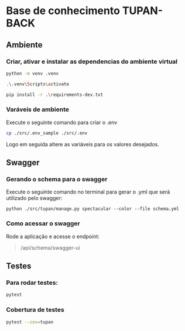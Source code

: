 # Base de conhecimento TUPAN-BACK

## Ambiente

### Criar, ativar e instalar as dependencias do ambiente virtual
```sh
python -m venv .venv
```
```sh
.\.venv\Scripts\activate
```
```sh
pip install -r .\requirements-dev.txt
```
### Varáveis de ambiente

Execute o seguinte comando para criar o .env
```bash
cp ./src/.env_sample ./src/.env
```
Logo em seguida altere as variáveis para os valores desejados.

## Swagger

### Gerando o schema para o swagger
Execute o seguinte comando no terminal para gerar o .yml que será utilizado pelo swagger:
```
python ./src/tupan/manage.py spectacular --color --file schema.yml
```

### Como acessar o swagger
Rode a aplicação e acesse o endpoint:
> /api/schema/swagger-ui

## Testes

### Para rodar testes:
```sh
pytest
```
### Cobertura de testes
```sh
pytest --cov=tupan
```